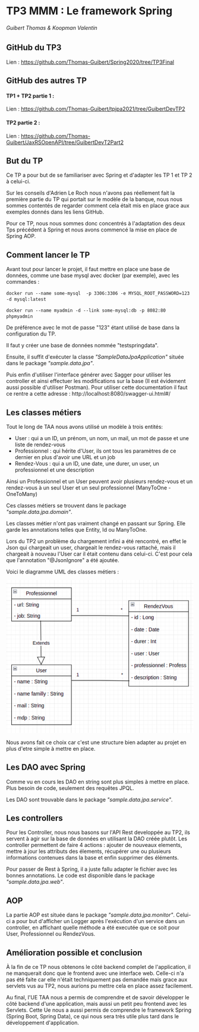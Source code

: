 # TP3 MMM : Le framework Spring

###### Guibert Thomas & Koopman Valentin

## GitHub du TP3

Lien : https://github.com/Thomas-Guibert/Spring2020/tree/TP3Final

## GitHub des autres TP

#### TP1 + TP2 partie 1 :

Lien : https://github.com/Thomas-Guibert/tpjpa2021/tree/GuibertDevTP2

#### TP2 partie 2 :

Lien : https://github.com/Thomas-Guibert/JaxRSOpenAPI/tree/GuibertDevT2Part2

## But du TP

Ce TP a pour but de se familiariser avec Spring et d'adapter les TP 1 et TP 2 à celui-ci.

Sur les conseils d'Adrien Le Roch nous n'avons pas réellement fait la première partie du TP qui portait sur le modèle de la banque, nous nous sommes contentés de regarder comment cela était mis en place grace aux exemples donnés dans les liens GitHub.

Pour ce TP, nous nous sommes donc concentrés à l'adaptation des deux Tps précédent à Spring et nous avons commencé la mise en place de Spring AOP.

## Comment lancer le TP

Avant tout pour lancer le projet, il faut mettre en place une base de données, comme une base mysql avec docker (par exemple), avec les commandes :

```
docker run --name some-mysql  -p 3306:3306 -e MYSQL_ROOT_PASSWORD=123 -d mysql:latest
```

```
docker run --name myadmin -d --link some-mysql:db -p 8082:80 phpmyadmin
```

De préférence avec le mot de passe "123" étant utilisé de base dans la configuration du TP.

Il faut y créer une base de données nommée "testspringdata".

Ensuite, il suffit d'exécuter la classe *"SampleDataJpaApplication"* située dans le package *"sample.data.jpa"*.

Puis enfin d'utiliser l'interface générer avec Sagger pour utiliser les controller et ainsi effectuer les modifications sur la base (Il est évidement aussi possible d'utiliser Postman). Pour utiliser cette documentation il faut ce rentre a cette adresse : http://localhost:8080/swagger-ui.html#/

## Les classes métiers

Tout le long de TAA nous avons utilisé un modèle à trois entités:

- User : qui a un ID, un prénom, un nom, un mail, un mot de passe et une liste de rendez-vous
- Professionnel : qui hérite d'User, ils ont tous les paramètres de ce dernier en plus d'avoir une URL et un job
- Rendez-Vous : qui a un ID, une date, une durer, un user, un professionnel et une description

Ainsi un Professionnel et un User peuvent avoir plusieurs rendez-vous et un rendez-vous à un seul User et un seul professionnel (ManyToOne - OneToMany)

Ces classes métiers se trouvent dans le package *"sample.data.jpa.domain"*.

Les classes métier n'ont pas vraiment changé en passant sur Spring. Elle garde les annotations telles que Entity, Id ou ManyToOne. 

Lors du TP2 un problème du chargement infini a été rencontré, en effet le Json qui chargeait un user, chargeait le rendez-vous rattaché, mais il chargeait à nouveau l'User car il était contenu dans celui-ci. C'est pour cela que l'annotation "@JsonIgnore" a été ajoutée.

Voici le diagramme UML des classes métiers :

![UML](UML.png)

Nous avons fait ce choix car c'est une structure bien adapter au projet en plus d'etre simple à mettre en place.

## Les DAO avec Spring

Comme vu en cours les DAO en string sont plus simples à mettre en place. Plus besoin de code, seulement des requêtes JPQL.

Les DAO sont trouvable dans le package *"sample.data.jpa.service"*.

## Les controllers

Pour les Controller, nous nous basons sur l'API Rest developpée au TP2, ils servent à agir sur la base de données en utilisant la DAO créée plutôt. Les controller permettent de faire 4 actions : ajouter de nouveaux elements, mettre à jour les attributs des élements, récupérer une ou plusieurs informations contenues dans la base et enfin supprimer des éléments.

Pour passer de Rest à Spring, il a juste fallu adapter le fichier avec les bonnes annotations. Le code est disponible dans le package *"sample.data.jpa.web"*.

## AOP

La partie AOP est située dans le package *"sample.data.jpa.monitor"*. Celui-ci a pour but d'afficher un Logger après l'exécution d'un service dans un controller, en affichant quelle méthode a été executée que ce soit pour User, Professionnel ou RendezVous.

## Amélioration possible et conclusion

À la fin de ce TP nous obtenons le côté backend complet de l'application, il ne manquerait donc que le frontend avec une interface web. Celle-ci n'a pas été faite car elle n'était techniquement pas demandée mais grace aux servlets vus au TP2, nous aurions pu mettre cela en place assez facilement.

Au final, l'UE TAA nous a permis de comprendre et de savoir développer le côté backend d'une application, mais aussi un petit peu frontend avec les Servlets. Cette Ue nous a aussi permis de comprendre le framework Spring (Spring Boot, Spring Data), ce qui nous sera très utile plus tard dans le développement d'application.
